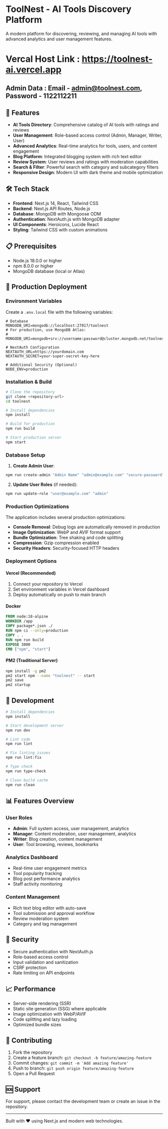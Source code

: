 # ToolNest - AI Tools Discovery Platform

A modern platform for discovering, reviewing, and managing AI tools with advanced analytics and user management features.

# Vercal Host Link : https://toolnest-ai.vercel.app

## Admin Data : Email - admin@toolnest.com, Password - 1122112211

## 🚀 Features

- **AI Tools Directory**: Comprehensive catalog of AI tools with ratings and reviews
- **User Management**: Role-based access control (Admin, Manager, Writer, User)
- **Advanced Analytics**: Real-time analytics for tools, users, and content engagement
- **Blog Platform**: Integrated blogging system with rich text editor
- **Review System**: User reviews and ratings with moderation capabilities
- **Search & Filter**: Powerful search with category and subcategory filters
- **Responsive Design**: Modern UI with dark theme and mobile optimization

## 🛠 Tech Stack

- **Frontend**: Next.js 14, React, Tailwind CSS
- **Backend**: Next.js API Routes, Node.js
- **Database**: MongoDB with Mongoose ODM
- **Authentication**: NextAuth.js with MongoDB adapter
- **UI Components**: Heroicons, Lucide React
- **Styling**: Tailwind CSS with custom animations

## 📋 Prerequisites

- Node.js 18.0.0 or higher
- npm 8.0.0 or higher
- MongoDB database (local or Atlas)

## 🚀 Production Deployment

### Environment Variables

Create a `.env.local` file with the following variables:

```env
# Database
MONGODB_URI=mongodb://localhost:27017/toolnest
# For production, use MongoDB Atlas:
# MONGODB_URI=mongodb+srv://username:password@cluster.mongodb.net/toolnest

# NextAuth Configuration
NEXTAUTH_URL=https://yourdomain.com
NEXTAUTH_SECRET=your-super-secret-key-here

# Additional Security (Optional)
NODE_ENV=production
```

### Installation & Build

```bash
# Clone the repository
git clone <repository-url>
cd toolnest

# Install dependencies
npm install

# Build for production
npm run build

# Start production server
npm start
```

### Database Setup

1. **Create Admin User**:
```bash
npm run create-admin "Admin Name" "admin@example.com" "secure-password"
```

2. **Update User Roles** (if needed):
```bash
npm run update-role "user@example.com" "admin"
```

### Production Optimizations

The application includes several production optimizations:

- **Console Removal**: Debug logs are automatically removed in production
- **Image Optimization**: WebP and AVIF format support
- **Bundle Optimization**: Tree shaking and code splitting
- **Compression**: Gzip compression enabled
- **Security Headers**: Security-focused HTTP headers

### Deployment Options

#### Vercel (Recommended)
1. Connect your repository to Vercel
2. Set environment variables in Vercel dashboard
3. Deploy automatically on push to main branch

#### Docker
```dockerfile
FROM node:18-alpine
WORKDIR /app
COPY package*.json ./
RUN npm ci --only=production
COPY . .
RUN npm run build
EXPOSE 3000
CMD ["npm", "start"]
```

#### PM2 (Traditional Server)
```bash
npm install -g pm2
pm2 start npm --name "toolnest" -- start
pm2 save
pm2 startup
```

## 🔧 Development

```bash
# Install dependencies
npm install

# Start development server
npm run dev

# Lint code
npm run lint

# Fix linting issues
npm run lint:fix

# Type check
npm run type-check

# Clean build cache
npm run clean
```

## 📊 Features Overview

### User Roles
- **Admin**: Full system access, user management, analytics
- **Manager**: Content moderation, user management, analytics
- **Writer**: Blog creation, content management
- **User**: Tool browsing, reviews, bookmarks

### Analytics Dashboard
- Real-time user engagement metrics
- Tool popularity tracking
- Blog post performance analytics
- Staff activity monitoring

### Content Management
- Rich text blog editor with auto-save
- Tool submission and approval workflow
- Review moderation system
- Category and tag management

## 🔐 Security

- Secure authentication with NextAuth.js
- Role-based access control
- Input validation and sanitization
- CSRF protection
- Rate limiting on API endpoints

## 📈 Performance

- Server-side rendering (SSR)
- Static site generation (SSG) where applicable
- Image optimization with WebP/AVIF
- Code splitting and lazy loading
- Optimized bundle sizes

## 🤝 Contributing

1. Fork the repository
2. Create a feature branch: `git checkout -b feature/amazing-feature`
3. Commit changes: `git commit -m 'Add amazing feature'`
4. Push to branch: `git push origin feature/amazing-feature`
5. Open a Pull Request


## 🆘 Support

For support, please contact the development team or create an issue in the repository.

---

Built with ❤️ using Next.js and modern web technologies.
